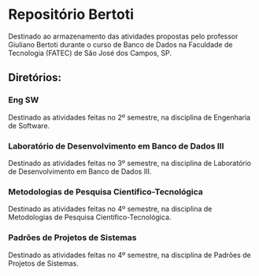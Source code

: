 # Repositório Bertoti

Destinado ao armazenamento das atividades propostas pelo professor Giuliano Bertoti durante o curso de Banco de Dados na Faculdade de Tecnologia (FATEC) de São José dos Campos, SP.

## Diretórios:

### Eng SW
Destinado as atividades feitas no 2º semestre, na disciplina de Engenharia de Software.

### Laboratório de Desenvolvimento em Banco de Dados III
Destinado as atividades feitas no 3º semestre, na disciplina de Laboratório de Desenvolvimento em Banco de Dados III.

### Metodologias de Pesquisa Cientifico-Tecnológica
Destinado as atividades feitas no 4º semestre, na disciplina de Metodologias de Pesquisa Cientifico-Tecnológica.

### Padrões de Projetos de Sistemas
Destinado as atividades feitas no 4º semestre, na disciplina de Padrões de Projetos de Sistemas.
